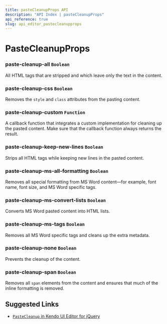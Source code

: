 ```yaml
---
title: pasteCleanupProps API
description: "API Index | pasteCleanupProps"
api_reference: true
slug: api_editor_pastecleanupprops
---
```


# PasteCleanupProps

### paste-cleanup-all `Boolean`

All HTML tags that are stripped and which leave only the text in the content.

### paste-cleanup-css `Boolean`

Removes the `style` and `class` attributes from the pasting content.

### paste-cleanup-custom `Function`

A callback function that integrates a custom implementation for cleaning up the pasted content. Make sure that the callback function always returns the result.

### paste-cleanup-keep-new-lines `Boolean`

Strips all HTML tags while keeping new lines in the pasted content.

### paste-cleanup-ms-all-formatting `Boolean`

Removes all special formatting from MS Word content&mdash;for example, font name, font size, and MS Word specific tags.

### paste-cleanup-ms-convert-lists `Boolean`

Converts MS Word pasted content into HTML lists.

### paste-cleanup-ms-tags `Boolean`

Removes all MS Word specific tags and cleans up the extra metadata.

### paste-cleanup-none `Boolean`

Prevents the cleanup of the content.

### paste-cleanup-span `Boolean`

Removes all `span` elements from the content and ensures that much of the inline formatting is removed.

## Suggested Links

* [`PasteCleanup` in Kendo UI Editor for jQuery](https://docs.telerik.com/kendo-ui/api/javascript/ui/editor/configuration/pastecleanup)
